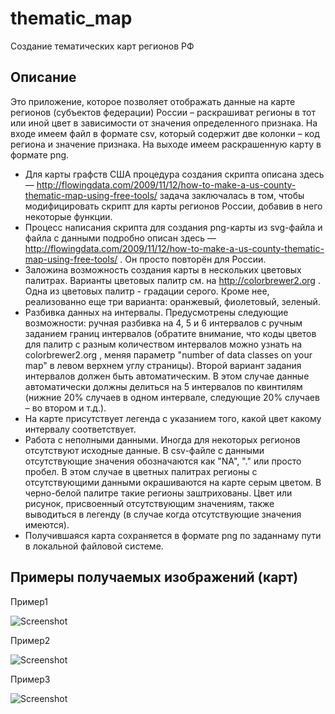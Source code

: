 thematic_map
============

Создание тематических карт регионов РФ

Описание
--------
Это приложение, которое позволяет отображать данные на карте регионов (субъектов федерации) России – раскрашиват регионы в тот или иной цвет в зависимости от значения определенного признака. На входе имеем файл в формате csv, который содержит две колонки – код региона и значение признака. На выходе имеем раскрашенную карту в формате png.
- Для карты графств США процедура создания скрипта описана здесь — http://flowingdata.com/2009/11/12/how-to-make-a-us-county-thematic-map-using-free-tools/ задача заключалась в том, чтобы модифицировать скрипт для карты регионов России, добавив в него некоторые функции.
- Процесс написания скрипта для создания png-карты из svg-файла и файла с данными подробно описан здесь — http://flowingdata.com/2009/11/12/how-to-make-a-us-county-thematic-map-using-free-tools/ . Он просто повторён для России. 
- Заложина возможность создания карты в нескольких цветовых палитрах. Варианты цветовых палитр см. на http://colorbrewer2.org . Одна из цветовых палитр - градации серого. Кроме нее, реализованно еще три варианта: оранжевый, фиолетовый, зеленый.
- Разбивка данных на интервалы. Предусмотрены следующие возможности: ручная разбивка на 4, 5 и 6 интервалов с ручным заданием границ интервалов (обратите внимание, что коды цветов для палитр с разным количеством интервалов можно узнать на colorbrewer2.org , меняя параметр "number of data classes on your map" в левом верхнем углу страницы). Второй вариант задания интервалов должен быть автоматическим. В этом случае данные автоматически должны делиться на 5 интервалов по квинтилям (нижние 20% случаев в одном интервале, следующие 20% случаев – во втором и т.д.).
- На карте присутствует легенда с указанием того, какой цвет какому интервалу соответствует.
- Работа с неполными данными. Иногда для некоторых регионов отсутствуют исходные данные. В csv-файле с данными отсутствующие значения обозначаются как "NA", "." или просто пробел. В этом случае в цветных палитрах регионы с отсутствующими данными окрашиваются на карте серым цветом. В черно-белой палитре такие регионы заштрихованы. Цвет или рисунок, присвоенный отсутствующим значениям, также выводиться в легенду (в случае когда отсутствующие значения имеются).
- Получившаяся карта сохраняется в формате png по заданнаму пути в локальной файловой системе. 

Примеры получаемых изображений (карт)
-------------------------------------
Пример1

![Screenshot](https://raw.github.com/rusakovprz/thematic_map/master/example_image/Example_image_1.png)

Пример2

![Screenshot](https://raw.github.com/rusakovprz/thematic_map/master/example_image/Example_image_2.png)

Пример3

![Screenshot](https://raw.github.com/rusakovprz/thematic_map/master/example_image/Example_image_3.png)
